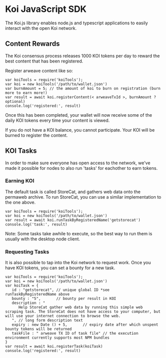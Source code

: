 # Koi JavaScript SDK
The Koi.js library enables node.js and typescript applications to easily interact with the open Koi network. 

## Content Rewards
The Koi consensus process releases 1000 KOI tokens per day to reward the best content that has been registered. 

Register arweave content like so:

```
var koiTools = require('koiTools');
var koi = new koiTools('/path/to/wallet.json')
var burnAmount = 5; // the amount of koi to burn on registration (burn more to earn more!)
var result = await koi.registerContent(< arweaveTxId >, burnAmount ? optional)
console.log('registered:', result)
```

Once this has been completed, your wallet will now receive some of the daily KOI tokens every time your content is viewed.

If you do not have a KOI balance, you cannot participate. Your KOI will be burned to register the content.

## KOI Tasks
In order to make sure everyone has open access to the network, we've made it possible for nodes to also run 'tasks' for eachother to earn tokens. 

### Earning KOI
The default task is called StoreCat, and gathers web data onto the permaweb archive. To run StoreCat, you can use a similar implementation to the one above.

```
var koiTools = require('koiTools');
var koi = new koiTools('/path/to/wallet.json')
var result = await koi.runTaskByRegisteredName('getstorecat')
console.log('task:', result)
```

Note: Some tasks take awhile to execute, so the best way to run them is usually with the desktop node client. 

### Requesting Tasks
It is also possible to tap into the Koi network to request work. Once you have KOI tokens, you can set a bounty for a new task.

```
var koiTools = require('koiTools');
var koi = new koiTools('/path/to/wallet.json')
var koiTask = {
   id : "getstorecat", // unique global ID *see runTaskByRegisteredName above
   bounty : "5",       // bounty per result in KOI
   description : "
      Help StoreCat gather web data by running this simple web scraping task. The StoreCat does not have access to your computer, but will use your internet connection to browse the web.
   ", // long form description text
   expiry : new Date () + 5,       // expiry date after which unspent bounty tokens will be returned
   taskFile : " arweave TX ID of task file" // the execution environment currently supports most NPM bundles
}
var result = await koi.registerTask(koiTask)
console.log('registered:', result)
```



